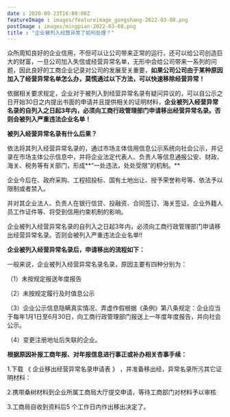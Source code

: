 ```yaml
---
date : 2020-09-23T16:00:00Z
featureImage : images/featureimage_gongshang-2022-03-08.png
postImage : images/mingpian-2022-03-08.png
title : "企业被列入经营异常了如何处理？"
---
```

众所周知良好的企业信用，不但可以让公司带来正常的运行，还可以给公司创造巨大的财富，一旦公司加入失信或经营异常名单，无形中会给公司带来一系列的问题，因此良好的工商企业记录对公司的发展至关重要，**如果公司公司由于某种原因加入了经营异常名单怎么办，莫慌通过以下方法，可以快速移除经营异常！**

依据相关要求规定，企业对于被列入到经营异常名录有疑问异议的，可以自公示之日开始30日之内提出书面的申请并且提供相关的证明材料，**企业被列入经营异常名录的自列入之日起3年内，必须向工商行政管理部门申请移出经营异常名录。否则会被列入严重违法企业名单！**

**被列入经营异常名录有什么后果？**

依法将其列入经营异常名录的，通过市场主体信用信息公示系统向社会公示，并记录在市场主体公示信息中，并将企业法定代表人、负责人等信息通报公安、财政、海关、税务等有关部门，形成**“一处违法，处处受限”的机制。**

企业今后在、政府采购、工程招投标、国有土地出让、授予荣誉称号等、依法予以限制或者禁入。

并对其企业法人、负责人在银行信贷、投融资、合同签订、海关签证、企业外籍人员工作证件等、将受到信用约束机制的影响。

企业被列入经营异常名录的自列入之日起3年内，必须向工商行政管理部门申请移出经营异常名录。否则会被列入严重违法企业名单!!

**企业被列入经营异常名录后，申请移出的流程如下：**

一般来说，企业被列入经营异常名录名录，原因主要有四种分别为：

（1）未按规定报送年度报告

（2）未按规定履行及时值息公示

（3）企业公示信息隐瞒真实情况、弄虚作假根据《条例》第八条规定：企业应当于每年1月1日至6月30日，向工商行政管理部门报送上一年度年度报告，并向社会公示。

（4）变更注册地址后失联的企业。

**根据原因补报工商年报、对年报信息进行事正或补办相关杏事手续：**

1\.下载 《 企业移出经营异常名录申请表 》 ，并准备移出经，异常名录所污其它证明材料：

2\.携带桑树材料到企业所属工商局大厅提交申请，等待工商部门对材料予以审核

3\.工商局自收到资料后5 个工作日内作出移出决定了。
